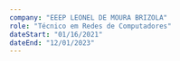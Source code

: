 ```yaml
---
company: "EEEP LEONEL DE MOURA BRIZOLA"
role: "Técnico em Redes de Computadores"
dateStart: "01/16/2021"
dateEnd: "12/01/2023"
---
```

